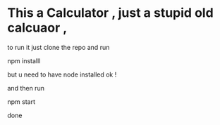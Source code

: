 # This a Calculator , just a stupid old calcuaor , 

to run it just clone the repo and run 


npm installl 

but u need to have node installed ok !

and then run 

npm start 

done 
